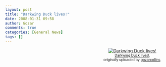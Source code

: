 ```yaml
---
layout: post
title: "Darkwing Duck lives!"
date: 2008-01-31 09:58
author: Gozar
comments: true
categories: [General News]
tags: []
---
```

<style type="text/css">
.flickr-photo { }
.flickr-frame {	float: right; text-align: center; margin-left: 15px; margin-bottom: 15px; }
.flickr-caption { font-size: 0.8em; margin-top: 0px; }
</style>

<div class="flickr-frame">
	<a href="http://www.flickr.com/photos/10534586@N00/2232921154/" title="photo sharing"><img src="http://farm3.static.flickr.com/2415/2232921154_09c4a5f418_m.jpg" class="flickr-photo" alt="Darkwing Duck lives!" /></a><br />
	<span class="flickr-caption">
		<a href="http://www.flickr.com/photos/10534586@N00/2232921154/">Darkwing Duck lives!</a>,<br /> originally uploaded by <a href="http://www.flickr.com/people/10534586@N00/">gozarcollins</a>.
	</span>
</div>

<br clear="all" />
